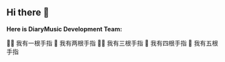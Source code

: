 ## Hi there 👋

**Here is DiaryMusic Development Team:**

🙋‍♀️ 我有一根手指
🌈 我有两根手指
👩‍💻 我有三根手指
🍿 我有四根手指
🧙 我有五根手指
